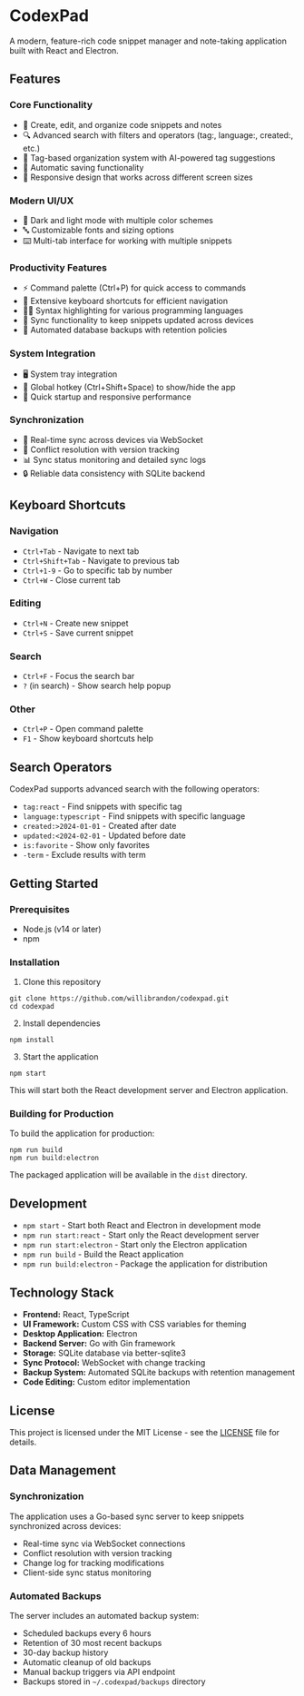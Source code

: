 # CodexPad

A modern, feature-rich code snippet manager and note-taking application built with React and Electron.

## Features

### Core Functionality
- 📝 Create, edit, and organize code snippets and notes
- 🔍 Advanced search with filters and operators (tag:, language:, created:, etc.)
- 📂 Tag-based organization system with AI-powered tag suggestions
- 💾 Automatic saving functionality
- 📱 Responsive design that works across different screen sizes

### Modern UI/UX
- 🌙 Dark and light mode with multiple color schemes
- 🔤 Customizable fonts and sizing options
- ⌨️ Multi-tab interface for working with multiple snippets

### Productivity Features
- ⚡ Command palette (Ctrl+P) for quick access to commands
- 🔑 Extensive keyboard shortcuts for efficient navigation
- 👨‍💻 Syntax highlighting for various programming languages
- 🔄 Sync functionality to keep snippets updated across devices
- 💾 Automated database backups with retention policies

### System Integration
- 🖥️ System tray integration
- 🔔 Global hotkey (Ctrl+Shift+Space) to show/hide the app
- 🚀 Quick startup and responsive performance

### Synchronization
- 🔄 Real-time sync across devices via WebSocket
- 📝 Conflict resolution with version tracking
- 📊 Sync status monitoring and detailed sync logs
- 🔒 Reliable data consistency with SQLite backend

## Keyboard Shortcuts

### Navigation
- `Ctrl+Tab` - Navigate to next tab
- `Ctrl+Shift+Tab` - Navigate to previous tab
- `Ctrl+1-9` - Go to specific tab by number
- `Ctrl+W` - Close current tab

### Editing
- `Ctrl+N` - Create new snippet
- `Ctrl+S` - Save current snippet

### Search
- `Ctrl+F` - Focus the search bar
- `?` (in search) - Show search help popup

### Other
- `Ctrl+P` - Open command palette
- `F1` - Show keyboard shortcuts help

## Search Operators

CodexPad supports advanced search with the following operators:

- `tag:react` - Find snippets with specific tag
- `language:typescript` - Find snippets with specific language
- `created:>2024-01-01` - Created after date
- `updated:<2024-02-01` - Updated before date
- `is:favorite` - Show only favorites
- `-term` - Exclude results with term

## Getting Started

### Prerequisites

- Node.js (v14 or later)
- npm

### Installation

1. Clone this repository
```
git clone https://github.com/willibrandon/codexpad.git
cd codexpad
```

2. Install dependencies
```
npm install
```

3. Start the application
```
npm start
```

This will start both the React development server and Electron application.

### Building for Production

To build the application for production:

```
npm run build
npm run build:electron
```

The packaged application will be available in the `dist` directory.

## Development

- `npm start` - Start both React and Electron in development mode
- `npm run start:react` - Start only the React development server
- `npm run start:electron` - Start only the Electron application
- `npm run build` - Build the React application
- `npm run build:electron` - Package the application for distribution

## Technology Stack

- **Frontend:** React, TypeScript
- **UI Framework:** Custom CSS with CSS variables for theming
- **Desktop Application:** Electron
- **Backend Server:** Go with Gin framework
- **Storage:** SQLite database via better-sqlite3
- **Sync Protocol:** WebSocket with change tracking
- **Backup System:** Automated SQLite backups with retention management
- **Code Editing:** Custom editor implementation

## License

This project is licensed under the MIT License - see the [LICENSE](LICENSE) file for details.

## Data Management

### Synchronization
The application uses a Go-based sync server to keep snippets synchronized across devices:
- Real-time sync via WebSocket connections
- Conflict resolution with version tracking
- Change log for tracking modifications
- Client-side sync status monitoring

### Automated Backups
The server includes an automated backup system:
- Scheduled backups every 6 hours
- Retention of 30 most recent backups
- 30-day backup history
- Automatic cleanup of old backups
- Manual backup triggers via API endpoint
- Backups stored in `~/.codexpad/backups` directory
